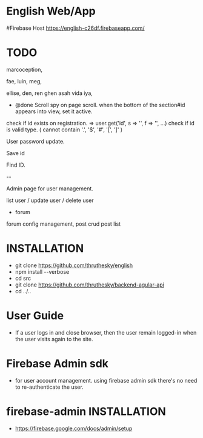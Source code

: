 # English Web/App

#Firebase Host
https://english-c26df.firebaseapp.com/

# TODO


marcoception,

fae, luin, meg,

ellise,
den,
ren
ghen
asah
vida
iya,

* @done Scroll spy on page scroll. when the bottom of the section#id appears into view, set it active.



check if id exists on registration.
    => user.get('id', s => '', f => '', ...)
check if id is valid type. ( cannot contain '.', '$', '#', '[', ']' )


User password update.

Save id

Find ID.

--

Admin page for user management.

list user / update user / delete user


* forum

forum config management,
post crud
post list



# INSTALLATION

* git clone https://github.com/thruthesky/english
* npm install --verbose
* cd src
* git clone https://github.com/thruthesky/backend-agular-api
* cd ../..




# User Guide


* If a user logs in and close browser, then the user remain logged-in when the user visits again to the site.



# Firebase Admin sdk
- for user account management. using firebase admin sdk there's no need to re-authenticate the user.
# firebase-admin INSTALLATION
* https://firebase.google.com/docs/admin/setup

